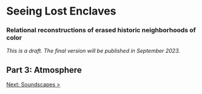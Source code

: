 # Seeing Lost Enclaves
### Relational reconstructions of erased historic neighborhoods of color

_This is a draft. The final version will be published in September 2023._

## Part 3: Atmosphere



[Next: Soundscapes >](/soundscapes/)
